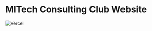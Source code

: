 # MITech Consulting Club Website 
![Vercel](https://therealsujitk-vercel-badge.vercel.app/?app={mcc-website-drab})
